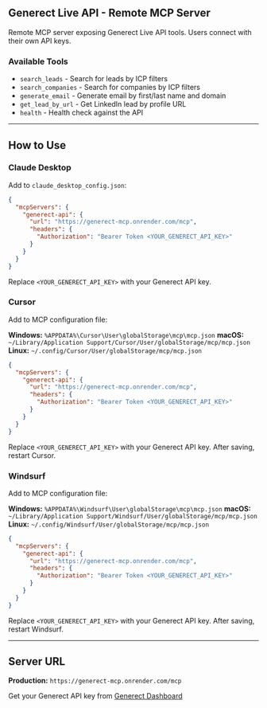 ## Generect Live API - Remote MCP Server

Remote MCP server exposing Generect Live API tools. Users connect with their own API keys.

### Available Tools

- `search_leads` - Search for leads by ICP filters
- `search_companies` - Search for companies by ICP filters
- `generate_email` - Generate email by first/last name and domain
- `get_lead_by_url` - Get LinkedIn lead by profile URL
- `health` - Health check against the API

---

## How to Use

### Claude Desktop

Add to `claude_desktop_config.json`:

```json
{
  "mcpServers": {
    "generect-api": {
      "url": "https://generect-mcp.onrender.com/mcp",
      "headers": {
        "Authorization": "Bearer Token <YOUR_GENERECT_API_KEY>"
      }
    }
  }
}
```

Replace `<YOUR_GENERECT_API_KEY>` with your Generect API key.

### Cursor

Add to MCP configuration file:

**Windows:** `%APPDATA%\Cursor\User\globalStorage\mcp\mcp.json`
**macOS:** `~/Library/Application Support/Cursor/User/globalStorage/mcp/mcp.json`
**Linux:** `~/.config/Cursor/User/globalStorage/mcp/mcp.json`

```json
{
  "mcpServers": {
    "generect-api": {
      "url": "https://generect-mcp.onrender.com/mcp",
      "headers": {
        "Authorization": "Bearer Token <YOUR_GENERECT_API_KEY>"
      }
    }
  }
}
```

Replace `<YOUR_GENERECT_API_KEY>` with your Generect API key. After saving, restart Cursor.

### Windsurf

Add to MCP configuration file:

**Windows:** `%APPDATA%\Windsurf\User\globalStorage\mcp\mcp.json`
**macOS:** `~/Library/Application Support/Windsurf/User/globalStorage/mcp/mcp.json`
**Linux:** `~/.config/Windsurf/User/globalStorage/mcp/mcp.json`

```json
{
  "mcpServers": {
    "generect-api": {
      "url": "https://generect-mcp.onrender.com/mcp",
      "headers": {
        "Authorization": "Bearer Token <YOUR_GENERECT_API_KEY>"
      }
    }
  }
}
```

Replace `<YOUR_GENERECT_API_KEY>` with your Generect API key. After saving, restart Windsurf.

---

## Server URL

**Production:** `https://generect-mcp.onrender.com/mcp`

Get your Generect API key from [Generect Dashboard](https://app.generect.com)
